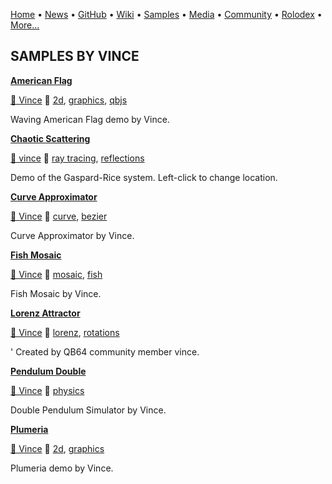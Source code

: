 [Home](https://qb64.com) • [News](../news.md) • [GitHub](../github.md) • [Wiki](../wiki.md) • [Samples](../samples.md) • [Media](../media.md) • [Community](../community.md) • [Rolodex](../rolodex.md) • [More...](../more.md)

## SAMPLES BY VINCE

**[American Flag](american-flag/index.md)**

[🐝 Vince](vince.md) 🔗 [2d](2d.md), [graphics](graphics.md), [qbjs](qbjs.md)

Waving American Flag demo by Vince.

**[Chaotic Scattering](chaotic-scattering/index.md)**

[🐝 vince](vince.md) 🔗 [ray tracing](ray-tracing.md), [reflections](reflections.md)

Demo of the Gaspard-Rice system. Left-click to change location.

**[Curve Approximator](curve-approximator/index.md)**

[🐝 Vince](vince.md) 🔗 [curve](curve.md), [bezier](bezier.md)

Curve Approximator by Vince.

**[Fish Mosaic](fish-mosaic/index.md)**

[🐝 Vince](vince.md) 🔗 [mosaic](mosaic.md), [fish](fish.md)

Fish Mosaic by Vince.

**[Lorenz Attractor](lorenz-attractor/index.md)**

[🐝 Vince](vince.md) 🔗 [lorenz](lorenz.md), [rotations](rotations.md)

' Created by QB64 community member vince.

**[Pendulum Double](pendulum-double/index.md)**

[🐝 Vince](vince.md) 🔗 [physics](physics.md)

Double Pendulum Simulator by Vince.

**[Plumeria](plumeria/index.md)**

[🐝 Vince](vince.md) 🔗 [2d](2d.md), [graphics](graphics.md)

Plumeria demo by Vince.

